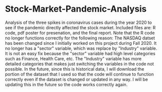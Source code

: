 # Stock-Market-Pandemic-Analysis
Analysis of the three spikes in coronavirus cases during the year 2020 to see if the pandemic directly affected the stock market.
Included files are: R code, pdf poster for presenation, and the final report.
Note that the R code no longer functions correctly for the following reason:
  The NASDAQ datset has been changed since I initially worked on this project during Fall 2020.
  It no longer has a "sector" variable, which was replace by "Industry" variable. It is not an easy
  fix because the "sector" variable had high level categories such as Finance, Health Care, etc.
  The "Industry" variable has more detailed categories that makes just switching the variables in
  the code not possible. In the future, since this is historical data, I will download the portion
  of the dataset that I used so that the code will continue to function correctly even if the dataset
  is changed or updated in any way.
I will be updating this in the future so the code works correctly again.
